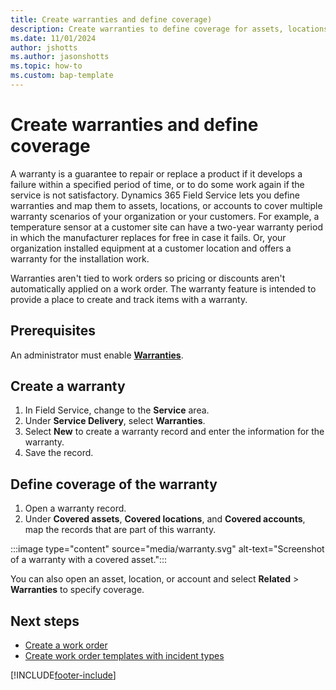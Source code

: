 ```yaml
---
title: Create warranties and define coverage)
description: Create warranties to define coverage for assets, locations, and accounts.
ms.date: 11/01/2024
author: jshotts
ms.author: jasonshotts
ms.topic: how-to
ms.custom: bap-template
---
```


# Create warranties and define coverage

A warranty is a guarantee to repair or replace a product if it develops a failure within a specified period of time, or to do some work again if the service is not satisfactory. Dynamics 365 Field Service lets you define warranties and map them to assets, locations, or accounts to cover multiple warranty scenarios of your organization or your customers. For example, a temperature sensor at a customer site can have a two-year warranty period in which the manufacturer replaces for free in case it fails. Or, your organization installed equipment at a customer location and offers a warranty for the installation work.

Warranties aren't tied to work orders so pricing or discounts aren't automatically applied on a work order. The warranty feature is intended to provide a place to create and track items with a warranty.

## Prerequisites

An administrator must enable [**Warranties**](configure-default-settings.md#features-settings).

## Create a warranty

1. In Field Service, change to the **Service** area.
1. Under **Service Delivery**, select **Warranties**.
1. Select **New** to create a warranty record and enter the information for the warranty.
1. Save the record.

## Define coverage of the warranty

1. Open a warranty record.
1. Under **Covered assets**, **Covered locations**, and **Covered accounts**, map the records that are part of this warranty.

:::image type="content" source="media/warranty.svg" alt-text="Screenshot of a warranty with a covered asset.":::

You can also open an asset, location, or account and select **Related** > **Warranties** to specify coverage.

## Next steps

- [Create a work order](create-work-order.md)
- [Create work order templates with incident types](configure-incident-types.md)

[!INCLUDE[footer-include](../includes/footer-banner.md)]
